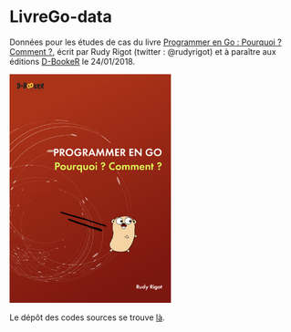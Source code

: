 # LivreGo-data
Données pour les études de cas du livre [Programmer en Go : Pourquoi ? Comment ?](https://www.d-booker.fr/go-bases/499-programmer-en-go-pourquoi-comment.html), écrit par Rudy Rigot (twitter : @rudyrigot) et à paraître aux éditions [D-BookeR](http://www.d-booker.fr) le 24/01/2018. 

![Couverture du livre](livre-go-concepts_base150_github.jpg)

Le dépôt des codes sources se trouve [là](https://github.com/D-BookeR/LivreGo-sources).
